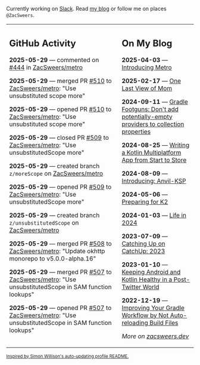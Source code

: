 Currently working on [Slack](https://slack.com/). Read [my blog](https://zacsweers.dev/) or follow me on places `@ZacSweers`.

<table><tr><td valign="top" width="60%">

## GitHub Activity
<!-- githubActivity starts -->
**2025-05-29** — commented on [#444](https://github.com/ZacSweers/metro/issues/444#issuecomment-2920814150) in [ZacSweers/metro](https://github.com/ZacSweers/metro)

**2025-05-29** — merged PR [#510](https://github.com/ZacSweers/metro/pull/510) to [ZacSweers/metro](https://github.com/ZacSweers/metro): "Use unsubstituted scope more"

**2025-05-29** — opened PR [#510](https://github.com/ZacSweers/metro/pull/510) to [ZacSweers/metro](https://github.com/ZacSweers/metro): "Use unsubstituted scope more"

**2025-05-29** — closed PR [#509](https://github.com/ZacSweers/metro/pull/509) to [ZacSweers/metro](https://github.com/ZacSweers/metro): "Use unsubstitutedScope more"

**2025-05-29** — created branch `z/moreScope` on [ZacSweers/metro](https://github.com/ZacSweers/metro)

**2025-05-29** — opened PR [#509](https://github.com/ZacSweers/metro/pull/509) to [ZacSweers/metro](https://github.com/ZacSweers/metro): "Use unsubstitutedScope more"

**2025-05-29** — created branch `z/unsubstitutedScope` on [ZacSweers/metro](https://github.com/ZacSweers/metro)

**2025-05-29** — merged PR [#508](https://github.com/ZacSweers/metro/pull/508) to [ZacSweers/metro](https://github.com/ZacSweers/metro): "Update okhttp monorepo to v5.0.0-alpha.16"

**2025-05-29** — merged PR [#507](https://github.com/ZacSweers/metro/pull/507) to [ZacSweers/metro](https://github.com/ZacSweers/metro): "Use unsubstitutedScope in SAM function lookups"

**2025-05-29** — opened PR [#507](https://github.com/ZacSweers/metro/pull/507) to [ZacSweers/metro](https://github.com/ZacSweers/metro): "Use unsubstitutedScope in SAM function lookups"
<!-- githubActivity ends -->
</td><td valign="top" width="40%">

## On My Blog
<!-- blog starts -->
**2025-04-03** — [Introducing Metro](https://www.zacsweers.dev/introducing-metro/)

**2025-02-17** — [One Last View of Mom](https://www.zacsweers.dev/one-last-view-of-mom/)

**2024-09-11** — [Gradle Footguns: Don't add potentially-empty providers to collection properties](https://www.zacsweers.dev/gradle-footgun-adding-empty-providers-to-collection-properties/)

**2024-08-25** — [Writing a Kotlin Multiplatform App from Start to Store](https://www.zacsweers.dev/writing-a-kotlin-multiplatform-app-from-start-to-store/)

**2024-08-09** — [Introducing: Anvil-KSP](https://www.zacsweers.dev/introducing-anvil-ksp/)

**2024-05-06** — [Preparing for K2](https://www.zacsweers.dev/preparing-for-k2/)

**2024-01-03** — [Life in 2024](https://www.zacsweers.dev/life-in-2024/)

**2023-07-09** — [Catching Up on CatchUp: 2023](https://www.zacsweers.dev/catching-up-on-catchup-2023/)

**2023-01-10** — [Keeping Android and Kotlin Healthy in a Post-Twitter World](https://www.zacsweers.dev/keeping-android-healthy/)

**2022-12-19** — [Improving Your Gradle Workflow by Not Auto-reloading Build Files](https://www.zacsweers.dev/improving-your-workflow-by-not-auto-reloading-build-files/)
<!-- blog ends -->
_More on [zacsweers.dev](https://zacsweers.dev/)_
</td></tr></table>

<sub><a href="https://simonwillison.net/2020/Jul/10/self-updating-profile-readme/">Inspired by Simon Willison's auto-updating profile README.</a></sub>